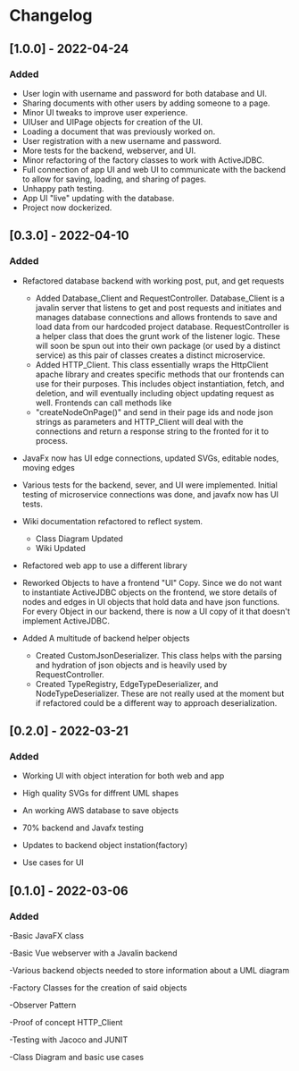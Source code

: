 # Changelog

## [1.0.0] - 2022-04-24
### Added
 - User login with username and password for both database and UI.
 - Sharing documents with other users by adding someone to a page.
 - Minor UI tweaks to improve user experience.
 - UIUser and UIPage objects for creation of the UI.
 - Loading a document that was previously worked on.
 - User registration with a new username and password.
 - More tests for the backend, webserver, and UI.
 - Minor refactoring of the factory classes to work with ActiveJDBC.
 - Full connection of app UI and web UI to communicate with the backend to allow for saving, loading, and sharing of pages.
 - Unhappy path testing.
 - App UI "live" updating with the database.
 - Project now dockerized.

## [0.3.0] - 2022-04-10
### Added
 - Refactored database backend with working post, put, and get requests 
   - Added Database_Client and RequestController. Database_Client is a javalin
   server that listens to get and post requests and initiates and manages database connections 
   and allows frontends to save and load data from our hardcoded project database. RequestController
   is a helper class that does the grunt work of the listener logic. These will soon
   be spun out into their own package (or used by a distinct service) as this pair of classes creates 
   a distinct microservice. 
   - Added HTTP_Client. This class essentially wraps the HttpClient apache library and creates specific
   methods that our frontends can use for their purposes. This includes object instantiation, fetch, and 
   deletion, and will eventually including object updating request as well. Frontends can call methods like
   - "createNodeOnPage()" and send in their page ids and node json strings as parameters and HTTP_Client
   will deal with the connections and return a response string to the fronted for it to process.
   
 - JavaFx now has UI edge connections, updated SVGs, editable nodes, moving edges

 - Various tests for the backend, sever, and UI were implemented. Initial testing of microservice 
connections was done, and javafx now has UI tests. 

 - Wiki documentation refactored to reflect system.
   - Class Diagram Updated
   - Wiki Updated

 - Refactored web app to use a different library
 - Reworked Objects to have a frontend "UI" Copy. Since we do not want to instantiate ActiveJDBC objects
on the frontend, we store details of nodes and edges in UI objects that hold data and have json functions.
For every Object in our backend, there is now a UI copy of it that doesn't implement ActiveJDBC. 
 - Added A multitude of backend helper objects
   - Created CustomJsonDeserializer. This class helps with the parsing and hydration of json objects
   and is heavily used by RequestController. 
   - Created TypeRegistry, EdgeTypeDeserializer, and NodeTypeDeserializer. These are not really used at 
   the moment but if refactored could be a different way to approach deserialization.

## [0.2.0] - 2022-03-21
### Added
 - Working UI with object interation for both web and app

 - High quality SVGs for diffrent UML shapes

 - An working AWS database to save objects

 - 70% backend and Javafx testing

 - Updates to backend object instation(factory)

 - Use cases for UI 
## [0.1.0] - 2022-03-06
### Added 
-Basic JavaFX class

-Basic Vue webserver with a Javalin backend

-Various backend objects needed to store information about a UML diagram

-Factory Classes for the creation of said objects

-Observer Pattern

-Proof of concept HTTP_Client

-Testing with Jacoco and JUNIT

-Class Diagram and basic use cases
